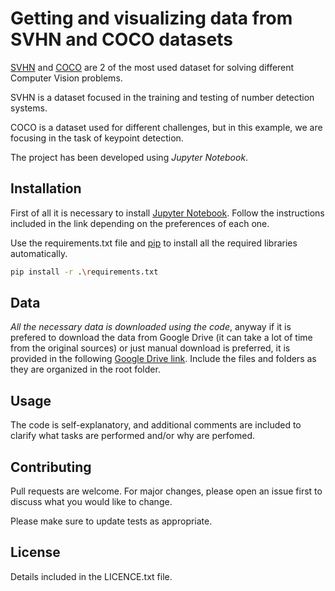 # Getting and visualizing data from SVHN and COCO datasets

[SVHN](http://ufldl.stanford.edu/housenumbers/) and [COCO](https://cocodataset.org/#keypoints-2017) are 2 of the most used dataset for solving different Computer Vision problems.

SVHN is a dataset focused in the training and testing of number detection systems.

COCO is a dataset used for different challenges, but in this example, we are focusing in the task of keypoint detection.

The project has been developed using *Jupyter Notebook*. 

## Installation
First of all it is necessary to install [Jupyter Notebook](https://jupyter.org/install). Follow the instructions included in the link depending on the preferences of each one.

Use the requirements.txt file and [pip](https://pip.pypa.io/en/stable/) to install all the required libraries automatically.

```bash
pip install -r .\requirements.txt
```
## Data
*All the necessary data is downloaded using the code*, anyway if it is prefered to download the data from Google Drive (it can take a lot of time from the original sources) or just manual download is preferred, it is provided in the following [Google Drive link](https://drive.google.com/drive/folders/1SOfu3B0ZSVPOwl757eDOS_aN_XCV7GfP?usp=sharing). Include the files and folders as they are organized in the root folder.

## Usage

The code is self-explanatory, and additional comments are included to clarify what tasks are performed and/or why are perfomed.

## Contributing
Pull requests are welcome. For major changes, please open an issue first to discuss what you would like to change.

Please make sure to update tests as appropriate.

## License
Details included in the LICENCE.txt file.
